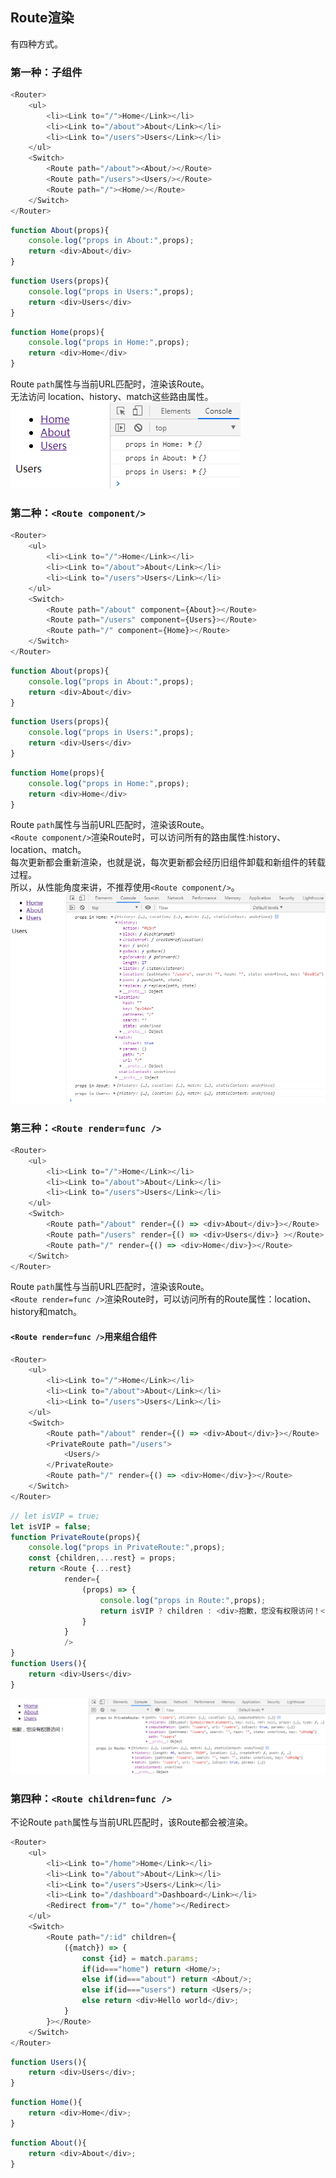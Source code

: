 ## Route渲染
有四种方式。
### 第一种：子组件
```javascript
<Router>
    <ul>
        <li><Link to="/">Home</Link></li>
        <li><Link to="/about">About</Link></li>
        <li><Link to="/users">Users</Link></li>
    </ul>
    <Switch>
        <Route path="/about"><About/></Route>
        <Route path="/users"><Users/></Route>
        <Route path="/"><Home/></Route>
    </Switch>
</Router>
```
```javascript
function About(props){
    console.log("props in About:",props);
    return <div>About</div>
}
```
```javascript
function Users(props){
    console.log("props in Users:",props);
    return <div>Users</div>
}
```
```javascript
function Home(props){
    console.log("props in Home:",props);
    return <div>Home</div>
}
```
Route `path`属性与当前URL匹配时，渲染该Route。<br/>
无法访问 location、history、match这些路由属性。
![无法访问路由属性](https://github.com/richest-qi/CodeMarket/blob/master/react-router/assets/imgs/Route_render_1.png)
### 第二种：`<Route component/>`
```javascript
<Router>
    <ul>
        <li><Link to="/">Home</Link></li>
        <li><Link to="/about">About</Link></li>
        <li><Link to="/users">Users</Link></li>
    </ul>
    <Switch>
        <Route path="/about" component={About}></Route>
        <Route path="/users" component={Users}></Route>
        <Route path="/" component={Home}></Route>
    </Switch>
</Router>
```
```javascript
function About(props){
    console.log("props in About:",props);
    return <div>About</div>
}
```
```javascript
function Users(props){
    console.log("props in Users:",props);
    return <div>Users</div>
}
```
```javascript
function Home(props){
    console.log("props in Home:",props);
    return <div>Home</div>
}
```
Route `path`属性与当前URL匹配时，渲染该Route。<br/>
`<Route component/>`渲染Route时，可以访问所有的路由属性:history、location、match。<br/>
每次更新都会重新渲染，也就是说，每次更新都会经历旧组件卸载和新组件的转载过程。<br/>
所以，从性能角度来讲，不推荐使用`<Route component/>`。
![可以访问所有路由属性](https://github.com/richest-qi/CodeMarket/blob/master/react-router/assets/imgs/Route_render_2.png)
### 第三种：`<Route render=func />`
```javascript
<Router>
    <ul>
        <li><Link to="/">Home</Link></li>
        <li><Link to="/about">About</Link></li>
        <li><Link to="/users">Users</Link></li>
    </ul>
    <Switch>
        <Route path="/about" render={() => <div>About</div>}></Route>
        <Route path="/users" render={() => <div>Users</div>} ></Route>
        <Route path="/" render={() => <div>Home</div>}></Route>
    </Switch>
</Router>
```
Route `path`属性与当前URL匹配时，渲染该Route。<br/>
`<Route render=func />`渲染Route时，可以访问所有的Route属性：location、history和match。
<br/>
#### `<Route render=func />`用来组合组件
```javascript
<Router>
    <ul>
        <li><Link to="/">Home</Link></li>
        <li><Link to="/about">About</Link></li>
        <li><Link to="/users">Users</Link></li>
    </ul>
    <Switch>
        <Route path="/about" render={() => <div>About</div>}></Route>
        <PrivateRoute path="/users">
            <Users/>
        </PrivateRoute>
        <Route path="/" render={() => <div>Home</div>}></Route>
    </Switch>
</Router>
```
```javascript
// let isVIP = true;
let isVIP = false;
function PrivateRoute(props){
    console.log("props in PrivateRoute:",props);
    const {children,...rest} = props;
    return <Route {...rest}
            render={
                (props) => {
                    console.log("props in Route:",props);
                    return isVIP ? children : <div>抱歉，您没有权限访问！</div>
                }
            }
            />
}
function Users(){
    return <div>Users</div>
}
```
![可以访问所有路由属性](https://github.com/richest-qi/CodeMarket/blob/master/react-router/assets/imgs/Route_render_3.png)
### 第四种：`<Route children=func />`
不论Route `path`属性与当前URL匹配时，该Route都会被渲染。<br/>
```javascript
<Router>
    <ul>
        <li><Link to="/home">Home</Link></li>
        <li><Link to="/about">About</Link></li>
        <li><Link to="/users">Users</Link></li>
        <li><Link to="/dashboard">Dashboard</Link></li>
        <Redirect from="/" to="/home"></Redirect>
    </ul>
    <Switch>
        <Route path="/:id" children={
            ({match}) => {
                const {id} = match.params;
                if(id==="home") return <Home/>;
                else if(id==="about") return <About/>;
                else if(id==="users") return <Users/>;
                else return <div>Hello world</div>;
            }
        }></Route>
    </Switch>
</Router>
```
```javascript
function Users(){
    return <div>Users</div>;
}
```
```javascript
function Home(){
    return <div>Home</div>;
}
```
```javascript
function About(){
    return <div>About</div>;
}
```
